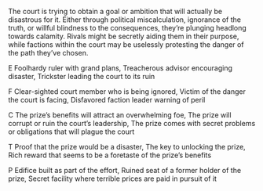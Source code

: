 The court is trying to obtain a goal or ambition that will actually be disastrous for it. Either through political miscalculation, ignorance of the truth, or willful blindness to the consequences, they’re plunging headlong towards calamity. Rivals might be secretly aiding them in their purpose, while factions within the court may be uselessly protesting the danger of the path they’ve chosen.

E Foolhardy ruler with grand plans, Treacherous advisor encouraging disaster, Trickster leading the court to its ruin

F Clear-sighted court member who is being ignored, Victim of the danger the court is facing, Disfavored faction leader warning of peril

C The prize’s benefits will attract an overwhelming foe, The prize will corrupt or ruin the court’s leadership, The prize comes with secret problems or obligations that will plague the court

T Proof that the prize would be a disaster, The key to unlocking the prize, Rich reward that seems to be a foretaste of the prize’s benefits

P Edifice built as part of the effort, Ruined seat of a former holder of the prize, Secret facility where terrible prices are paid in pursuit of it
